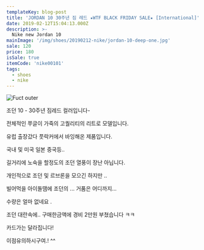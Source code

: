 ```yaml
---
templateKey: blog-post
title: 'JORDAN 10 30주년 짐 레드 ★WTF BLACK FRIDAY SALE★ [International]'
date: 2019-02-12T15:04:13.000Z
description: >-
  Nike new Jordan 10
mainImage: '/img/shoes/20190212-nike/jordan-10-deep-one.jpg'
sale: 120
price: 180
isSale: true
itemCode: 'nike00101'
tags:
  - shoes
  - nike
---
```


![Fuct outer](/img/shoes/20190212-nike/jordan-10-deep-one.jpg)

조던 10 - 30주년 짐레드 컬러입니다-



전체적인 쭈글이 가죽의 고퀄리티의 리트로 모델입니다.



유럽 출장갔다 풋락커에서 바잉해온 제품입니다.



국내 및 미국 일본 중국등..



길거리에 노숙을 할정도의 조던 열풍이 장난 아닙니다.



개인적으로 조던 및 르브론을 모으긴 하지만 ..



빌어먹을 아이돌땜에 조던의 ... 거품은 어디까지...





수량은 얼마 없네요 .



조던 대란속에.. 구매한금액에 경비 2만원 부쳤습니다 ㅋㅋ



카드가는 달라집니다!



이점유의하시구여.! ^^
